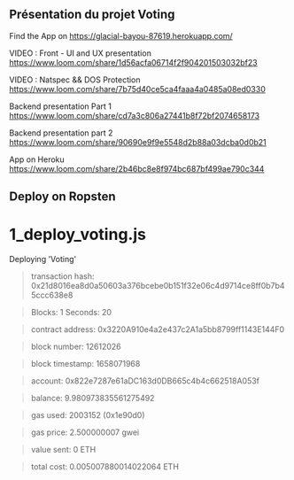 ## Présentation du projet Voting

Find the App on 
https://glacial-bayou-87619.herokuapp.com/

VIDEO : Front - UI and UX presentation
https://www.loom.com/share/1d56acfa06714f2f904201503032bf23


VIDEO : Natspec && DOS Protection
https://www.loom.com/share/7b75d40ce5ca4faaa4a0485a08ed0330


Backend presentation Part 1
https://www.loom.com/share/cd7a3c806a27441b8f72bf2074658173

Backend presentation part 2
https://www.loom.com/share/90690e9f9e5548d2b88a03dcba0d0b21

App on Heroku
https://www.loom.com/share/2b46bc8e8f974bc687bf499ae790c344


## Deploy on Ropsten

1_deploy_voting.js
==================

Deploying 'Voting'



   > transaction hash:  0x21d8016ea8d0a50603a376bcebe0b151f32e06c4d9714ce8ff0b7b45ccc638e8

   > Blocks: 1            Seconds: 20

   > contract address:    0x3220A910e4a2e437c2A1a5bb8799ff1143E144F0

   > block number:        12612026

   > block timestamp:     1658071968

   > account:             0x822e7287e61aDC163d0DB665c4b4c662518A053f

   > balance:             9.980973835561275492

   > gas used:            2003152 (0x1e90d0)

   > gas price:           2.500000007 gwei

   > value sent:          0 ETH

   > total cost:          0.005007880014022064 ETH

